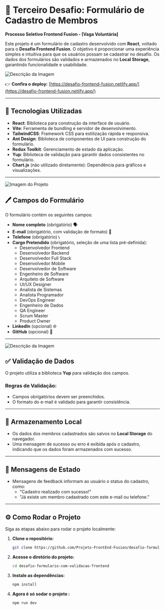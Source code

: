 # 📝 Terceiro Desafio: Formulário de Cadastro de Membros  
**Processo Seletivo Frontend Fusion - [Vaga Voluntária]**

Este projeto é um formulário de cadastro desenvolvido com **React**, voltado para o **Desafio Frontend Fusion**. O objetivo é proporcionar uma experiência simples e intuitiva para que os usuários possam se cadastrar no desafio. Os dados dos formulários são validados e armazenados no **Local Storage**, garantindo funcionalidade e usabilidade.   

![Descrição da Imagem](https://drive.google.com/uc?export=view&id=1ao43pD7Z1FUjYaD7UShw1N1pPp42pGqk)


👉 **Confira o deploy:** [https://desafio-frontend-fusion.netlify.app/](https://desafio-frontend-fusion.netlify.app/)  

---

## 🚀 Tecnologias Utilizadas

- **React**: Biblioteca para construção da interface de usuário.  
- **Vite**: Ferramenta de bundling e servidor de desenvolvimento.  
- **TailwindCSS**: Framework CSS para estilização rápida e responsiva.  
- **Ant Design**: Biblioteca de componentes de UI para construção do formulário.  
- **Redux Toolkit**: Gerenciamento de estado da aplicação.  
- **Yup**: Biblioteca de validação para garantir dados consistentes no formulário.  
- **Chart.js** (não utilizado diretamente): Dependência para gráficos e visualizações.  

---

![Imagem do Projeto](https://drive.google.com/uc?export=view&id=15xwf9gz7UfwLabbcxpVQC5Gb4oQFZLxg)


## 🖊️ Campos do Formulário

O formulário contém os seguintes campos:  

- **Nome completo** (obrigatório) 🗣️  
- **E-mail** (obrigatório, com validação de formato) 📧  
- **Telefone** (obrigatório) 📞  
- **Cargo Pretendido** (obrigatório, seleção de uma lista pré-definida):  
  - Desenvolvedor Frontend  
  - Desenvolvedor Backend  
  - Desenvolvedor Full Stack  
  - Desenvolvedor Mobile  
  - Desenvolvedor de Software  
  - Engenheiro de Software  
  - Arquiteto de Software  
  - UI/UX Designer  
  - Analista de Sistemas  
  - Analista Programador  
  - DevOps Engineer  
  - Engenheiro de Dados  
  - QA Engineer  
  - Scrum Master  
  - Product Owner  
- **LinkedIn** (opcional) 🌐  
- **GitHub** (opcional) 🐙  

---
![Descrição da Imagem](https://drive.google.com/uc?id=1gm7LeR0gxmBwT65KNvjnA9ZW_wV0pge2)

## ✅ Validação de Dados

O projeto utiliza a biblioteca **Yup** para validação dos campos.  

### Regras de Validação:  
- Campos obrigatórios devem ser preenchidos.  
- O formato do e-mail é validado para garantir consistência.  

---

## 💾 Armazenamento Local

- Os dados dos membros cadastrados são salvos no **Local Storage** do navegador.  
- Uma mensagem de sucesso ou erro é exibida após o cadastro, indicando que os dados foram armazenados com sucesso.  

---

## 📢 Mensagens de Estado

- Mensagens de feedback informam ao usuário o status do cadastro, como:  
  - "Cadastro realizado com sucesso!"  
  - "Já existe um membro cadastrado com este e-mail ou telefone."  

---

## ⚙️ Como Rodar o Projeto

Siga as etapas abaixo para rodar o projeto localmente:  

1. **Clone o repositório:**  
   ```bash
   git clone https://github.com/Projeto-FrontEnd-Fusion/desafio-formulario-com-validacao-frontend.git
   ```
    
 2. **Acesse o diretório do projeto:**
     ```bash 
    cd desafio-formulario-com-validacao-frontend
      ```
 3. **Instale as dependências:**
     ```bash 
     npm install
      ```
 
 3. **Agora é só sodar o projeto :**
     ```bash 
    npm run dev
      ```
 
